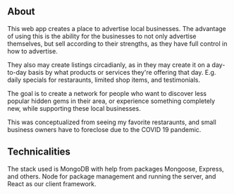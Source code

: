 ## About

This web app creates a place to advertise local businesses. The advantage of using this is the ability for the businesses to not only advertise themselves, but sell according to their strengths, as they have full control in how to advertise.

They also may create listings circadianly, as in they may create it on a day-to-day basis by what products or services they're offering that day. E.g. daily specials for restaraunts, limited shop items, and testimonials.

The goal is to create a network for people who want to discover less popular hidden gems in their area, or experience something completely new, while supporting these local businesses.

This was conceptualized from seeing my favorite restaraunts, and small business owners have to foreclose due to the COVID 19 pandemic.

## Technicalities

The stack used is MongoDB with help from packages Mongoose, Express, and others. Node for package management and running the server, and React as our client framework.
